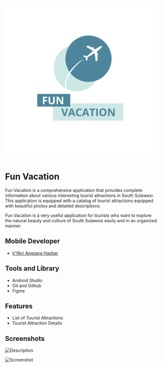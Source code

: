 ![Logo](/asset/logo.png)

# Fun Vacation

Fun Vacation is a comprehensive application that provides complete information about various interesting tourist attractions in South Sulawesi. This application is equipped with a catalog of tourist attractions equipped with beautiful photos and detailed descriptions.

Fun Vacation is a very useful application for tourists who want to explore the natural beauty and culture of South Sulawesi easily and in an organized manner.

## Mobile Developer

- [Ir'fikri Anggara Hasbar](https://www.github.com/Irfikri0204)

## Tools and Library

- Android Studio
- Git and Github
- Figma

## Features

- List of Tourist Attractions
- Tourist Attraction Details

## Screenshots

![Description](/asset/description.png)

![Screenshot](/asset/screnshot.png)
